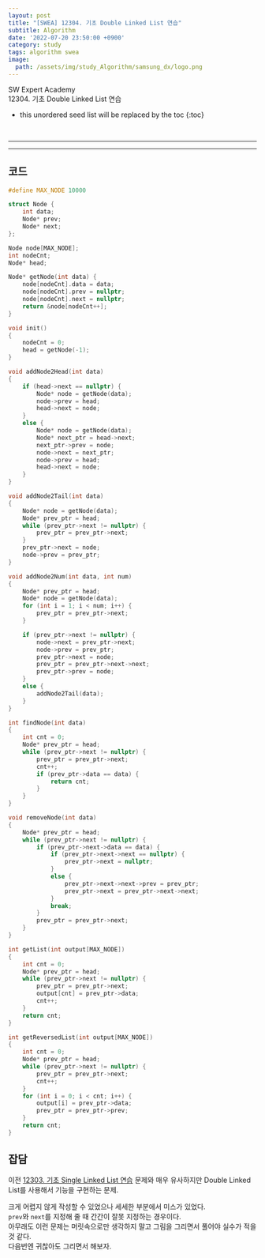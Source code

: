 ```yaml
---
layout: post
title: "[SWEA] 12304. 기초 Double Linked List 연습"
subtitle: Algorithm
date: '2022-07-20 23:50:00 +0900'
category: study
tags: algorithm swea
image:
  path: /assets/img/study_Algorithm/samsung_dx/logo.png
---
```


SW Expert Academy<br>
12304\. 기초 Double Linked List 연습

<!--more-->

* this unordered seed list will be replaced by the toc
{:toc}

<br>
<hr/>
<hr/>

## 코드

```cpp
#define MAX_NODE 10000

struct Node {
	int data;
	Node* prev;
	Node* next;
};

Node node[MAX_NODE];
int nodeCnt;
Node* head;

Node* getNode(int data) {
	node[nodeCnt].data = data;
	node[nodeCnt].prev = nullptr;
	node[nodeCnt].next = nullptr;
	return &node[nodeCnt++];
}

void init()
{
	nodeCnt = 0;
	head = getNode(-1);
}

void addNode2Head(int data)
{
	if (head->next == nullptr) {
		Node* node = getNode(data);
		node->prev = head;
		head->next = node;
	}
	else {
		Node* node = getNode(data);
		Node* next_ptr = head->next;
		next_ptr->prev = node;
		node->next = next_ptr;
		node->prev = head;
		head->next = node;
	}
}

void addNode2Tail(int data)
{
	Node* node = getNode(data);
	Node* prev_ptr = head;
	while (prev_ptr->next != nullptr) {
		prev_ptr = prev_ptr->next;
	}
	prev_ptr->next = node;
	node->prev = prev_ptr;
}

void addNode2Num(int data, int num)
{
	Node* prev_ptr = head;
	Node* node = getNode(data);
	for (int i = 1; i < num; i++) {
		prev_ptr = prev_ptr->next;
	}

	if (prev_ptr->next != nullptr) {
		node->next = prev_ptr->next;
		node->prev = prev_ptr;
		prev_ptr->next = node;
		prev_ptr = prev_ptr->next->next;
		prev_ptr->prev = node;
	}
	else {
		addNode2Tail(data);
	}
}

int findNode(int data)
{
	int cnt = 0;
	Node* prev_ptr = head;
	while (prev_ptr->next != nullptr) {
		prev_ptr = prev_ptr->next;
		cnt++;
		if (prev_ptr->data == data) {
			return cnt;
		}
	}
}

void removeNode(int data)
{
	Node* prev_ptr = head;
	while (prev_ptr->next != nullptr) {
		if (prev_ptr->next->data == data) {
			if (prev_ptr->next->next == nullptr) {
				prev_ptr->next = nullptr;
			}
			else {
				prev_ptr->next->next->prev = prev_ptr;
				prev_ptr->next = prev_ptr->next->next;
			}
			break;
		}
		prev_ptr = prev_ptr->next;
	}
}

int getList(int output[MAX_NODE])
{
	int cnt = 0;
	Node* prev_ptr = head;
	while (prev_ptr->next != nullptr) {
		prev_ptr = prev_ptr->next;
		output[cnt] = prev_ptr->data;
		cnt++;
	}
	return cnt;
}

int getReversedList(int output[MAX_NODE])
{
	int cnt = 0;
	Node* prev_ptr = head;
	while (prev_ptr->next != nullptr) {
		prev_ptr = prev_ptr->next;
		cnt++;
	}
	for (int i = 0; i < cnt; i++) {
		output[i] = prev_ptr->data;
		prev_ptr = prev_ptr->prev;
	}
	return cnt;
}
```

## 잡담

이전 [12303. 기초 Single Linked List 연습](https://heoj10272.github.io/study/SWEA_12303_%EA%B8%B0%EC%B4%88_Single_Linked_List_%EC%97%B0%EC%8A%B5.html) 문제와 매우 유사하지만 Double Linked List를 사용해서 기능을 구현하는 문제.

크게 어렵지 않게 작성할 수 있었으나 세세한 부분에서 미스가 있었다.<br>
`prev`와 `next`를 지정해 줄 때 간간이 잘못 지정하는 경우이다.<br>
아무래도 이런 문제는 머릿속으로만 생각하지 말고 그림을 그리면서 풀어야 실수가 적을 것 같다.<br>
다음번엔 귀찮아도 그리면서 해보자.

